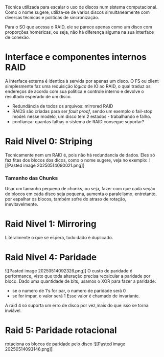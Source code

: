 Técnica utilizada para escalar o uso de discos num sistema computacional. Como o nome sugere, utiliza-se de varios discos simultaneamente com diversas técnicas e politicas de sincronização.

Para o SO que acessa o RAID, ele se parece apenas como um disco com proporções homéricas, ou seja, não há diferença alguma na sua interface de conexão.
# Interface e componentes internos RAID
A interface externa é identica à servida por apenas um disco. O FS ou client simplesmente faz uma requisição *lógica* de IO ao RAID, o qual traduz os endereços de acordo com sua política e controle interno e devolve o resultado esperado de um disco.

- Redundância de todos os arquivos: mirrored RAID
- RAIDS  são criadas para ser *fault proof*, sendo um exemplo o fail-stop model: nesse modelo, um disco tem 2 estados - trabalhando e falho.
- confiança: quantas falhas o sistema de RAID consegue suportar?


# Raid Nivel 0: Striping
Tecnicamente nem um RAID é, pois não há redundancia de dados.
Eles só faz fitas dos blocos dos dicos, como o nome sugere, veja no exemplo:
![[Pasted image 20250514090021.png]]

### Tamanho das Chunks
Usar um tamanho pequeno de chunks, ou seja, fazer com que cada seção de blocos em cada disco seja pequena, aumenta o paralelismo, entretanto, por espalhar os blocos, também sofre do atraso de rotação, inevitavelmente.

# Raid Nivel 1: Mirroring
Literalmente o que se espera, todo dado é duplicado.

# Raid Nivel 4: Paridade
![[Pasted image 20250514092326.png]]
O custo de paridade é performance, visto que toda alteração precisa recalcular a paridade por bloco. 
Dado uma quantidade de bits, usamos o XOR para fazer a paridade:
- se o numero de 1's for par, o numero de paridade será 0
- se for impar, o valor será 1
Esse valor é chamado de invariante.

A raid 4 só suporta um erro de disco por vez,mais do que isso se torna inviável.

# Raid 5: Paridade rotacional
rotaciona os blocos de paridade pelo disco
![[Pasted image 20250514093146.png]]